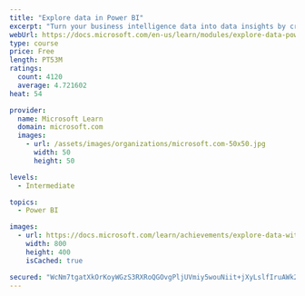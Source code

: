 ```yaml
---
title: "Explore data in Power BI"
excerpt: "Turn your business intelligence data into data insights by creating and configuring Power BI dashboards."
webUrl: https://docs.microsoft.com/en-us/learn/modules/explore-data-power-bi/
type: course
price: Free
length: PT53M
ratings:
  count: 4120
  average: 4.721602
heat: 54

provider:
  name: Microsoft Learn
  domain: microsoft.com
  images:
    - url: /assets/images/organizations/microsoft.com-50x50.jpg
      width: 50
      height: 50

levels:
  - Intermediate

topics:
  - Power BI

images:
  - url: https://docs.microsoft.com/learn/achievements/explore-data-with-power-bi-desktop-social.png
    width: 800
    height: 400
    isCached: true

secured: "WcNm7tgatXkOrKoyWGzS3RXRoQGOvgPljUVmiy5wouNiit+jXyLslfIruAWk2F9N6AZnymPb1n4cfMMYVIXhdqKAfpGQZuDOlIFGQ/mhRZSWtK1nKUIl9ZvOYQcSOHT6AJwVz/qv5AdNJgn/jnjNf5uLdP1G2d3c11JuIC/4Np9/LRl9BJPVu8fvcAC5+ioIbn7HsT1YWR2ne/qMq59ysKF1PAs195H1UUVGwt7xdYwZFqxqt3Q4jKPHgg/CAnvLFNzVuk0d+R3+jPdZiwaPF2enYKCb0mSsJ2SLu6VFHB6FlZXV0/INfOeMkI1CqyIUXZpsbcof8x436GxC2VHErJhU3A072mnJG+M8jLSlw818sN4tj7ZoCTsDQTqqtPLBbgvEkNu548PUeGh9X/YBXPFfyJHjxz1GvYYa4mbPJmA=;ZhYxQSFtk+Vk2mIIUIgv9w=="
---
```



